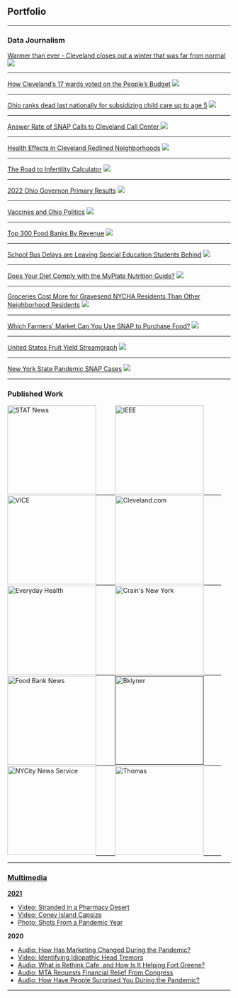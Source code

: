 ## Portfolio

---

### Data Journalism

[Warmer than ever - Cleveland closes out a winter that was far from normal](https://www.cleveland.com/news/2024/03/warmer-than-ever-cleveland-closes-out-a-winter-that-was-far-from-normal.html)
<img src="images/cle-warmest-winter.png?raw=true"/>

---

[How Cleveland’s 17 wards voted on the People’s Budget](https://www.cleveland.com/news/2023/11/how-clevelands-17-wards-voted-on-the-peoples-budget.html)
<img src="images/cle-peoples-budget-vote.png?raw=true"/>

---

[Ohio ranks dead last nationally for subsidizing child care up to age 5](https://www.cleveland.com/data/2023/07/ohio-ranks-at-bottom-last-nationally-for-subsidizing-child-care-for-preschoolers-rethinking-child-care.html)
<img src="images/sub-childcare.png?raw=true"/>

---

[Answer Rate of SNAP Calls to Cleveland Call Center ](https://www.cleveland.com/news/2023/03/anything-but-a-snap-most-calls-to-cuyahoga-county-for-help-with-assistance-programs-never-get-answered.html)
<img src="images/cle-snap.png?raw=true"/>

---

[Health Effects in Cleveland Redlined Neighborhoods](https://www.cleveland.com/news/2022/07/uh-researchers-find-near-century-old-redlining-discriminatory-housing-policies-leave-lasting-legacy-on-modern-day-heart-health.html)
<img src="images/cuy-redline-health.png?raw=true"/>

---

[The Road to Infertility Calculator](https://zacharysmith90.github.io/vice-bmi/)
<img src="images/vice-calc.png?raw=true"/>

---

[2022 Ohio Governon Primary Results](https://www.cleveland.com/data/2022/05/detailed-look-at-ohio-us-governor-wins-for-mike-dewine-nan-whaley-by-county-statewide-and-by-precinct-in-cuyahoga-county.html)
<img src="images/2022-gov-primary.png?raw=true"/>

---

[Vaccines and Ohio Politics](https://www.cleveland.com/data/2022/04/see-where-ohios-death-rates-increased-most-during-covid-19-urban-areas-like-cleveland-not-hit-as-hard.html)
<img src="images/vac-trump.png?raw=true"/>

---

[Top 300 Food Banks By Revenue](https://foodbanknews.org/top-300-food-banks-by-revenue/)
<img src="images/fbn_barChart.png?raw=true"/>

---
[School Bus Delays are Leaving Special Education Students Behind](https://annadeen2.github.io/coding-final-2/)
<img src="images/bus-qgis.png?raw=true"/>

---
[Does Your Diet Comply with the MyPlate Nutrition Guide?](https://zacharysmith90.github.io/ctn-myplate-calculator/)
<img src="images/myplate-calc.png?raw=true"/>

---
[Groceries Cost More for Gravesend NYCHA Residents Than Other Neighborhood Residents](https://zacharysmith90.github.io/grocery-annotate/)
<img src="images/grocery-annotate.png?raw=true"/>

---
[Which Farmers' Market Can You Use SNAP to Purchase Food?](https://www.nycitynewsservice.com/2021/04/nyc-farmers-market-accepting-snap-beneifits/)
<img src="images/farm-filter.png?raw=true"/>

---
[United States Fruit Yield Streamgraph](https://raw.githubusercontent.com/zacharysmith90/zacharysmith90.github.io/master/images/cropsyield_finalDesktop_v2.png)
<img src="images/cropsyield_finalDesktop_v2.png?raw=true"/>

---
[New York State Pandemic SNAP Cases](https://zacharysmith90.github.io/newyork-snap/)
<img src="images/snapmap.png?raw=true"/>

---

### Published Work
<a href="https://www.statnews.com/2024/05/01/brain-biopsies-mount-sinai-fda-review/">
<img src="images/stat.png" width="200" alt="STAT News">&nbsp;&nbsp;&nbsp;&nbsp;&nbsp;&nbsp;&nbsp;&nbsp;&nbsp;&nbsp;
<a href="https://climate-change.ieee.org/">
<img src="images/ieee-logo2x.png" width="200" alt="IEEE">&nbsp;&nbsp;&nbsp;&nbsp;&nbsp;&nbsp;&nbsp;&nbsp;&nbsp;&nbsp;
<a href="https://www.vice.com/en/contributor/zachary-smith">
<img src="images/vice.png" width="200" alt="VICE">&nbsp;&nbsp;&nbsp;&nbsp;&nbsp;&nbsp;&nbsp;&nbsp;&nbsp;&nbsp;
<a href="https://www.cleveland.com/staff/zsmith/posts.html">
<img src="images/cleveland-2.png" width="200" alt="Cleveland.com">&nbsp;&nbsp;&nbsp;&nbsp;&nbsp;&nbsp;&nbsp;&nbsp;&nbsp;&nbsp;
<a href="https://www.everydayhealth.com/authors/zachary-smith/">
<img src="images/everyday-health-01.png" width="200" alt="Everyday Health">&nbsp;&nbsp;&nbsp;&nbsp;&nbsp;&nbsp;&nbsp;&nbsp;&nbsp;&nbsp;
<a href="https://zacharysmith90.github.io/crains">
<img src="images/cny.png" width="200" alt="Crain's New York">&nbsp;&nbsp;&nbsp;&nbsp;&nbsp;&nbsp;&nbsp;&nbsp;&nbsp;&nbsp;
<a href="https://zacharysmith90.github.io/fbn">
<img src="images/fbn.jpeg" width="200" alt="Food Bank News">&nbsp;&nbsp;&nbsp;&nbsp;&nbsp;&nbsp;&nbsp;&nbsp;&nbsp;&nbsp;
<a href="">
<img src="images/bklyner.png" width="200" alt="Bklyner">&nbsp;&nbsp;&nbsp;&nbsp;&nbsp;&nbsp;&nbsp;&nbsp;&nbsp;&nbsp;
<a href="http://nextnewyork.nycitynewsservice.com/cooped-up-new-yorkers-find-escape-in-outdoor-art/">
<img src="images/nycitynewsservice.png" width="200" alt="NYCity News Service">&nbsp;&nbsp;&nbsp;&nbsp;&nbsp;&nbsp;&nbsp;&nbsp;&nbsp;&nbsp;
<a href="https://blog.thomasnet.com/author/zachary-smith">
<img src="images/Thomas.png" width="200" alt="Thomas">&nbsp;&nbsp;&nbsp;&nbsp;&nbsp;&nbsp;&nbsp;&nbsp;&nbsp;&nbsp;

---

### Multimedia

<b> 2021 </b>
- [Video: Stranded in a Pharmacy Desert](https://youtu.be/5tEiwKedsFg)
- [Video: Coney Island Capsize](https://youtu.be/jRX8oMhJVck)
- [Photo: Shots From a Pandemic Year](https://www.nycitynewsservice.com/2021/03/photos-from-covid-pandemic-year/)
  
<b> 2020 </b>
- [Audio: How Has Marketing Changed During the Pandemic?](https://soundcloud.com/zackms/marketing-during-the-pandemic/s-i25b7FhZGlu)
- [Video: Identifying Idiopathic Head Tremors](https://youtu.be/8bLp2uxmsEM)
- [Audio: What is Rethink Cafe, and How Is It Helping Fort Greene?](https://soundcloud.com/zackms/what-is-rethink-cafe/s-uivvWkhBRiR)
- [Audio: MTA Requests Financial Relief From Congress](https://soundcloud.com/zackms/0910smithvoicer)
- [Audio: How Have People Surprised You During the Pandemic?](https://soundcloud.com/zackms/how-have-people-surprised-you-during-the-pandemic/s-GiHzsfoTzcX)


---
